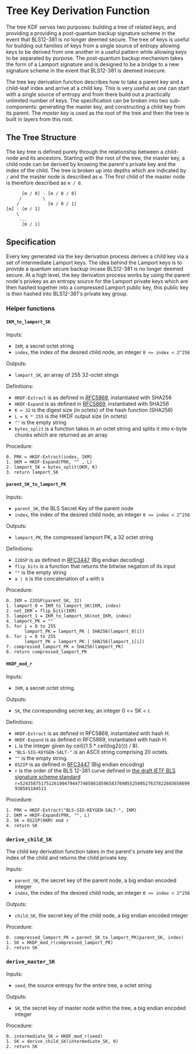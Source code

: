 # Tree Key Derivation Function

The tree KDF serves two purposes: building a tree of related keys, and providing a providing a post-quantum backup signature scheme in the event that BLS12-381 is no longer deemed secure. The tree of keys is useful for building out families of keys from a single source of entropy allowing keys to be derived from one another in a useful pattern while allowing keys to be separated by purpose. The post-quantum backup mechanism takes the form of a Lamport signature and is designed to be a bridge to a new signature scheme in the event that BLS12-381 is deemed insecure.

The tree key derivation function describes how to take a parent key and a child-leaf index and arrive at a child key. This is very useful as one can start with a single source of entropy and from there build out a practically unlimited number of keys. The specification can be broken into two sub-components: generating the master key, and constructing a child key from its parent. The *master key* is used as the root of the tree and then the tree is built in layers from this root.

## The Tree Structure

The key tree is defined purely through the relationship between a child-node and its ancestors. Starting with the root of the tree, the master key, a child node can be derived by knowing the parent's private key and the index of the child. The tree is broken up into depths which are indicated by `/` and the master node is described as `m`. The first child of the master node is therefore described as `m / 0`.

```text
      [m / 0] - [m / 0 / 0]
     /        \
    /           [m / 0 / 1]
[m] - [m / 1]
    \
     ...
      [m / i]
```

## Specification

Every key generated via the key derivation process derives a child key via a set of intermediate Lamport keys. The idea behind the Lamport keys is to provide a quantum secure backup incase BLS12-381 is no longer deemed secure. At a high level, the key derivation process works by using the parent node's privkey as an entropy source for the Lamport private keys which are then hashed together into a compressed Lamport public key, this public key is then hashed into BLS12-381's private key group.

### Helper functions

#### `IKM_to_lamport_SK`

Inputs:

* `IKM`, a secret octet string
* `index`, the index of the desired child node, an integer `0 <= index < 2^256`

Outputs:

* `lamport_SK`, an array of 255 32-octet stings

Definitions:

* `HKDF-Extract` is as defined in [RFC5869](https://tools.ietf.org/html/rfc5869), instantiated with SHA256
* `HKDF-Expand` is as defined in [RFC5869](https://tools.ietf.org/html/rfc5869), instantiated with SHA256
* `K = 32` is the digest size (in octets) of the hash function (SHA256)
* `L = K * 255` is the HKDF output size (in octets)
* `""` is the empty string
* `bytes_split` is a function takes in an octet string and splits it into `K`-byte chunks which are returned as an array

Procedure:

``` text
0. PRK = HKDF-Extract(index, IKM)
1. OKM = HKDF-Expand(PRK, "" , L)
2. lamport_SK = bytes_split(OKM, K)
3. return lamport_SK
```

#### `parent_SK_to_lamport_PK`

Inputs:

* `parent_SK`, the BLS Secret Key of the parent node
* `index`, the index of the desired child node, an integer `0 <= index < 2^256`

Outputs:

* `lamport_PK`, the compressed lamport PK, a 32 octet string

Definitions:

* `I2OSP` is as defined in [RFC3447](https://www.ietf.org/rfc/rfc3447.txt) (Big endian decoding)
* `flip_bits` is a function that returns the bitwise negation of its input
* `""` is the empty string
* `a | b` is the concatenation of `a` with `b`

Procedure:

```text
0. IKM = I2OSP(parent_SK, 32)
1. lamport_0 = IKM_to_lamport_SK(IKM, index)
2. not_IKM = flip_bits(IKM)
3. lamport_1 = IKM_to_lamport_SK(not_IKM, index)
4. lamport_PK = ""
5. for i = 0 to 255
       lamport_PK = lamport_PK | SHA256(lamport_0[i])
6. for i = 0 to 255
       lamport_PK = lamport_PK | SHA256(lamport_1[i])
7. compressed_lamport_PK = SHA256(lamport_PK)
8. return compressed_lamport_PK
```

#### `HKDF_mod_r`

Inputs:

* `IKM`, a secret octet string.

Outputs:

* `SK`, the corresponding secret key, an integer 0 <= SK < r.

Definitions:

* `HKDF-Extract` is as defined in RFC5869, instantiated with hash H.
* `HKDF-Expand` is as defined in RFC5869, instantiated with hash H.
* `L` is the integer given by ceil((1.5 * ceil(log2(r))) / 8).
* `"BLS-SIG-KEYGEN-SALT-"` is an ASCII string comprising 20 octets.
* `""` is the empty string.
* `OS2IP` is as defined in [RFC3447](https://www.ietf.org/rfc/rfc3447.txt) (Big endian encoding)
* `r` is the order of the BLS 12-381 curve defined in [the draft IETF BLS signature scheme standard](https://tools.ietf.org/html/draft-irtf-cfrg-bls-signature-00) `r=52435875175126190479447740508185965837690552500527637822603658699938581184513`

Procedure:

```text
1. PRK = HKDF-Extract("BLS-SIG-KEYGEN-SALT-", IKM)
2. OKM = HKDF-Expand(PRK, "", L)
3. SK = OS2IP(OKM) mod r
4. return SK
```

### `derive_child_SK`

The child key derivation function takes in the parent's private key and the index of the child and returns the child private key.

Inputs:

* `parent_SK`, the secret key of the parent node, a big endian encoded integer
* `index`, the index of the desired child node, an integer `0 <= index < 2^256`

Outputs:

* `child_SK`, the secret key of the child node, a big endian encoded integer

Procedure:

```text
0. compressed_lamport_PK = parent_SK_to_lamport_PK(parent_SK, index)
1. SK = HKDF_mod_r(compressed_lamport_PK)
2. return SK
```

### `derive_master_SK`

Inputs:

* `seed`, the source entropy for the entire tree, a octet string

Outputs:

* `SK`, the secret key of master node within the tree, a big endian encoded integer

Procedure:

```text
0. intermediate_SK = HKDF_mod_r(seed)
1. SK = derive_child_SK(intermediate_SK, 0)
2. return SK
```
